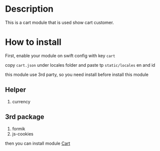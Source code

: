 # Description

This is a cart module that is used show cart customer.

# How to install
First, enable your module on swift config with key ````cart````

copy `cart.json` under locales folder and paste tp `static/locales` en and id

this module use 3rd party, so you need install before install this module

## Helper

1. currency 


## 3rd package

1. formik
2. js-cookies


then you can install module [Cart](pages/default/readme.md)  


